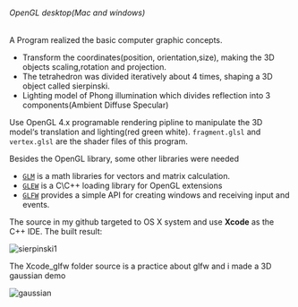 ###### OpenGL desktop(Mac and windows)

A Program realized the basic computer graphic concepts.

* Transform the coordinates(position, orientation,size), making the 3D objects scaling,rotation and projection.  
* The tetrahedron was divided iteratively about    4 times, shaping a 3D object called sierpinski.
* Lighting model of Phong illumination which divides reflection into 3 components(Ambient Diffuse Specular)

  
Use OpenGL 4.x programable rendering pipline to manipulate the 3D model‘s translation and lighting(red green white).
`fragment.glsl` and `vertex.glsl` are the shader files of this program.

Besides the OpenGL library, some other libraries were needed

* [`GLM`](http://glm.g-truc.net/0.9.8/index.html) is a math libraries for vectors and matrix calculation.
* [`GLEW`](http://glew.sourceforge.net) is a C\C++ loading library for OpenGL extensions
* [`GLFW`](http://www.glfw.org) provides a simple API for creating windows and receiving input and events.

The source in my github targeted to OS X system and  use **Xcode** as the C++ IDE. 
The built result:

![sierpinski1](http://oarcqlfu0.bkt.clouddn.com/2016-10-08-sierpinski1.gif)

The Xcode_glfw folder source is a practice about glfw and i made a 3D gaussian demo

![gaussian](http://oarcqlfu0.bkt.clouddn.com/2016-10-08-gaussian.gif)
 

